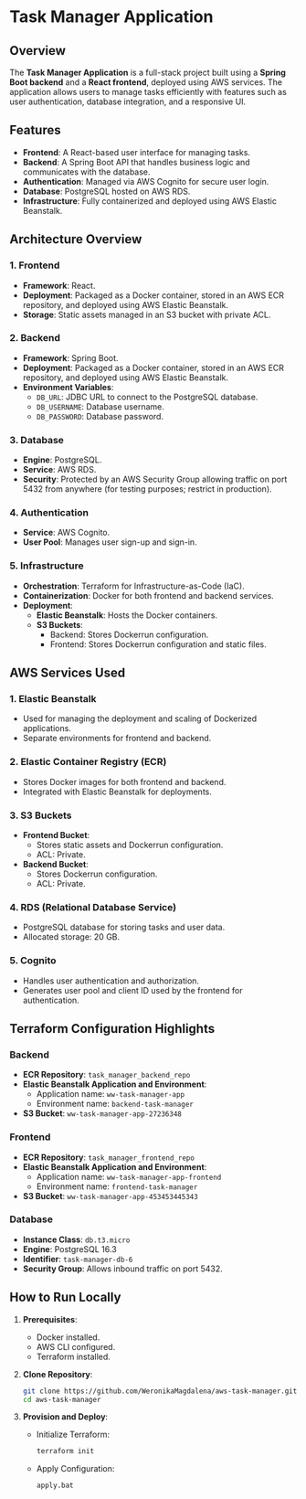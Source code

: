 # Task Manager Application

## Overview
The **Task Manager Application** is a full-stack project built using a **Spring Boot backend** and a **React frontend**, deployed using AWS services. The application allows users to manage tasks efficiently with features such as user authentication, database integration, and a responsive UI.

## Features
- **Frontend**: A React-based user interface for managing tasks.
- **Backend**: A Spring Boot API that handles business logic and communicates with the database.
- **Authentication**: Managed via AWS Cognito for secure user login.
- **Database**: PostgreSQL hosted on AWS RDS.
- **Infrastructure**: Fully containerized and deployed using AWS Elastic Beanstalk.

## Architecture Overview

### 1. **Frontend**
- **Framework**: React.
- **Deployment**: Packaged as a Docker container, stored in an AWS ECR repository, and deployed using AWS Elastic Beanstalk.
- **Storage**: Static assets managed in an S3 bucket with private ACL.

### 2. **Backend**
- **Framework**: Spring Boot.
- **Deployment**: Packaged as a Docker container, stored in an AWS ECR repository, and deployed using AWS Elastic Beanstalk.
- **Environment Variables**:
  - `DB_URL`: JDBC URL to connect to the PostgreSQL database.
  - `DB_USERNAME`: Database username.
  - `DB_PASSWORD`: Database password.

### 3. **Database**
- **Engine**: PostgreSQL.
- **Service**: AWS RDS.
- **Security**: Protected by an AWS Security Group allowing traffic on port 5432 from anywhere (for testing purposes; restrict in production).

### 4. **Authentication**
- **Service**: AWS Cognito.
- **User Pool**: Manages user sign-up and sign-in.

### 5. **Infrastructure**
- **Orchestration**: Terraform for Infrastructure-as-Code (IaC).
- **Containerization**: Docker for both frontend and backend services.
- **Deployment**:
  - **Elastic Beanstalk**: Hosts the Docker containers.
  - **S3 Buckets**:
    - Backend: Stores Dockerrun configuration.
    - Frontend: Stores Dockerrun configuration and static files.

## AWS Services Used

### 1. **Elastic Beanstalk**
- Used for managing the deployment and scaling of Dockerized applications.
- Separate environments for frontend and backend.

### 2. **Elastic Container Registry (ECR)**
- Stores Docker images for both frontend and backend.
- Integrated with Elastic Beanstalk for deployments.

### 3. **S3 Buckets**
- **Frontend Bucket**:
  - Stores static assets and Dockerrun configuration.
  - ACL: Private.
- **Backend Bucket**:
  - Stores Dockerrun configuration.
  - ACL: Private.

### 4. **RDS (Relational Database Service)**
- PostgreSQL database for storing tasks and user data.
- Allocated storage: 20 GB.

### 5. **Cognito**
- Handles user authentication and authorization.
- Generates user pool and client ID used by the frontend for authentication.

## Terraform Configuration Highlights
### Backend
- **ECR Repository**: `task_manager_backend_repo`
- **Elastic Beanstalk Application and Environment**:
  - Application name: `ww-task-manager-app`
  - Environment name: `backend-task-manager`
- **S3 Bucket**: `ww-task-manager-app-27236348`

### Frontend
- **ECR Repository**: `task_manager_frontend_repo`
- **Elastic Beanstalk Application and Environment**:
  - Application name: `ww-task-manager-app-frontend`
  - Environment name: `frontend-task-manager`
- **S3 Bucket**: `ww-task-manager-app-453453445343`

### Database
- **Instance Class**: `db.t3.micro`
- **Engine**: PostgreSQL 16.3
- **Identifier**: `task-manager-db-6`
- **Security Group**: Allows inbound traffic on port 5432.

## How to Run Locally
1. **Prerequisites**:
   - Docker installed.
   - AWS CLI configured.
   - Terraform installed.

2. **Clone Repository**:
   ```bash
   git clone https://github.com/WeronikaMagdalena/aws-task-manager.git
   cd aws-task-manager
   ```
   
3. **Provision and Deploy**:
   - Initialize Terraform:
     ```bash
     terraform init
     ```
   - Apply Configuration:
     ```bash
     apply.bat
     ```

